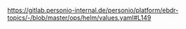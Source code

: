 
https://gitlab.personio-internal.de/personio/platform/ebdr-topics/-/blob/master/ops/helm/values.yaml#L149

